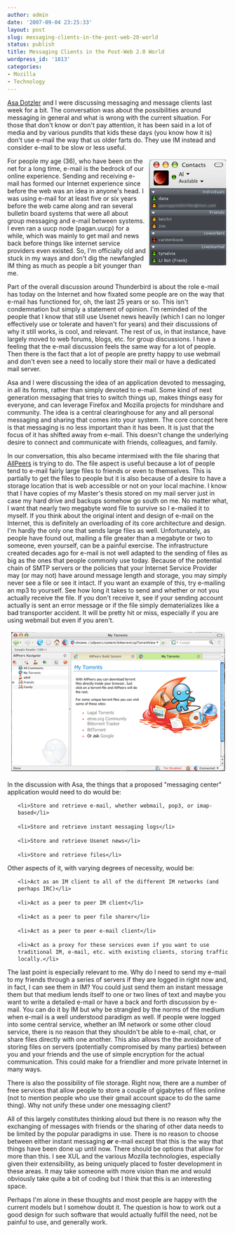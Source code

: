 ```yaml
---
author: admin
date: '2007-09-04 23:25:33'
layout: post
slug: messaging-clients-in-the-post-web-20-world
status: publish
title: Messaging Clients in the Post-Web 2.0 World
wordpress_id: '1813'
categories:
- Mozilla
- Technology
---
```

<a href="http://weblogs.mozillazine.org/asa/">Asa Dotzler</a> and I were discussing messaging and message clients last week for a bit. The conversation was about the possibilities around messaging in general and what is wrong with the current situation. For those that don't know or don't pay attention, it has been said in a lot of media and by various pundits that kids these days (you know how it is) don't use e-mail the way that us older farts do. They use IM instead and consider e-mail to be slow or less useful.



<img src="/images/im-example.png" title="Example IM with Adium" alt="Example IM with Adium" align="right" border="0" height="241" hspace="5" vspace="5" width="176" />For people my age (36), who have been on the net for a long time, e-mail is the bedrock of our online experience. Sending and receiving e-mail has formed our Internet experience since before the web was an idea in anyone's head. I was using e-mail for at least five or six years before the web came along and ran several bulletin board systems that were all about group messaging and e-mail between systems. I even ran a uucp node (pagan.uucp) for a while, which was mainly to get mail and news back before things like internet service providers even existed. So, I'm officially old and stuck in my ways and don't dig the newfangled IM thing as much as people a bit younger than me.



Part of the overall discussion around Thunderbird is about the role e-mail has today on the Internet and how fixated some people are on the way that e-mail has functioned for, oh, the last 25 years or so. This isn't condemnation but simply a statement of opinion. I'm reminded of the people that I know that still use Usenet news heavily (which I can no longer effectively use or tolerate and haven't for years) and their discussions of why it still works, is cool, and relevant. The rest of us, in that instance, have largely moved to web forums, blogs, etc. for group discussions. I have a feeling that the e-mail discussion feels the same way for a lot of people. Then there is the fact that a lot of people are pretty happy to use webmail and don't even see a need to locally store their mail or have a dedicated mail server.



Asa and I were discussing the idea of an application devoted to messaging, in all its forms, rather than simply devoted to e-mail. Some kind of next generation messaging that tries to switch things up, makes things easy for everyone, and can leverage Firefox and Mozilla projects for mindshare and community. The idea is a central clearinghouse for any and all personal messaging and sharing that comes into your system. The core concept here is that messaging is no less important than it has been. It is just that the focus of it has shifted away from e-mail. This doesn't change the underlying desire to connect and communicate with friends, colleagues, and family.



In our conversation, this also became intermixed with the file sharing that <a href="http://www.allpeers.com/">AllPeers</a> is trying to do. The file aspect is useful because a lot of people tend to e-mail fairly large files to friends or even to themselves. This is partially to get the files to people but it is also because of a desire to have a storage location that is web accessible or not on your local machine. I know that I have copies of my Master's thesis stored on my mail server just in case my hard drive and backups somehow go south on me. No matter what, I want that nearly two megabyte word file to survive so I e-mailed it to myself. If you think about the original intent and design of e-mail on the Internet, this is definitely an overloading of its core architecture and design. I'm hardly the only one that sends large files as well. Unfortunately, as people have found out, mailing a file greater than a megabyte or two to someone, even yourself, can be a painful exercise. The infrastructure created decades ago for e-mail is not well adapted to the sending of files as big as the ones that people commonly use today. Because of the potential chain of SMTP servers or the policies that your Internet Service Provider may (or may not) have around message length and storage, you may simply never see a file or see it intact. If you want an example of this, try e-mailing an mp3 to yourself. See how long it takes to send and whether or not you actually receive the file. If you don't receive it, see if your sending account actually is sent an error message or if the file simply dematerializes like a bad transporter accident. It will be pretty hit or miss, especially if you are using webmail but even if you aren't.

<p style="text-align: center"><img src="/images/allpeers-example.png" title="AllPeers Torrents Example" alt="AllPeers Torrents Example" border="0" height="316" hspace="0" vspace="5" width="487" /></p>

In the discussion with Asa, the things that a proposed "messaging center" application would need to do would be:

<ol>

	<li>Store and retrieve e-mail, whether webmail, pop3, or imap-based</li>

	<li>Store and retrieve instant messaging logs</li>

	<li>Store and retrieve Usenet news</li>

	<li>Store and retrieve files</li>

</ol>

Other aspects of it, with varying degrees of necessity, would be:

<ol start="5">

	<li>Act as an IM client to all of the different IM networks (and perhaps IRC)</li>

	<li>Act as a peer to peer IM client</li>

	<li>Act as a peer to peer file sharer</li>

	<li>Act as a peer to peer e-mail client</li>

	<li>Act as a proxy for these services even if you want to use traditional IM, e-mail, etc. with existing clients, storing traffic locally.</li>

</ol>

The last point is especially relevant to me. Why do I need to send my e-mail to my friends through a series of servers if they are logged in right now and, in fact, I can see them in IM? You could just send them an instant message them but that medium lends itself to one or two lines of text and maybe you want to write a detailed e-mail or have a back and forth discussion by e-mail. You can do it by IM but why be strangled by the norms of the medium when e-mail is a well understood paradigm as well. If people were logged into some central service, whether an IM network or some other cloud service, there is no reason that they shouldn't be able to e-mail, chat, or share files directly with one another. This also allows the the avoidance of storing files on servers (potentially compromised by many parties) between you and your friends and the use of simple encryption for the actual communication. This could make for a friendlier and more private Internet in many ways.



There is also the possibility of file storage. Right now, there are a number of free services that allow people to store a couple of gigabytes of files online (not to mention people who use their gmail account space to do the same thing). Why not unify these under one messaging client?



All of this largely constitutes thinking aloud but there is no reason why the exchanging of messages with friends or the sharing of other data needs to be limited by the popular paradigms in use. There is no reason to choose between either instant messaging <em><strong>or</strong></em> e-mail except that this is the way that things have been done up until now. There should be options that allow for more than this. I see XUL and the various Mozilla technologies, especially given their extensibility, as being uniquely placed to foster development in these areas. It may take someone with more vision than me and would obviously take quite a bit of coding but I think that this is an interesting space.



Perhaps I'm alone in these thoughts and most people are happy with the current models but I somehow doubt it. The question is how to work out a good design for such software that would actually fulfill the need, not be painful to use, and generally work.
